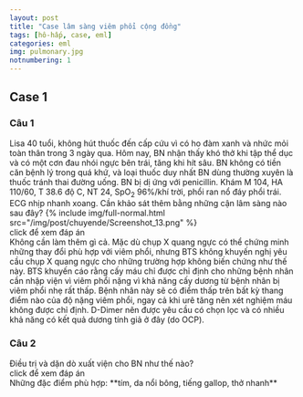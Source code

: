 ```yaml
---
layout: post
title: "Case lâm sàng viêm phổi cộng đồng"
tags: [hô-hấp, case, eml]
categories: eml
img: pulmonary.jpg
notnumbering: 1
---
```


## Case 1

### Câu 1
<div class="alert alert-warning" role="alert">
  Lisa 40 tuổi, không hút thuốc đến cấp cứu vì có ho đàm xanh và nhức mỏi toàn thân trong 3 ngày qua. Hôm nay, BN nhận thấy khó thở khi tập thể dục và có một cơn đau nhói ngực bên trái, tăng khi hít sâu. BN không có tiền căn bệnh lý trong quá khứ, và loại thuốc duy nhất BN dùng thường xuyên là thuốc tránh thai đường uống. BN bị dị ứng với penicillin. Khám M 104, HA 110/60, T 38.6 độ C, NT 24, SpO<sub>2</sub> 96%/khí trời, phổi ran nổ đáy phổi trái. ECG nhịp nhanh xoang. Cần khảo sát thêm bằng những cận lâm sàng nào sau đây? 
  {% include img/full-normal.html src="/img/post/chuyende/Screenshot_13.png" %}
</div>

<div class="tomTat">
<div id="btTomTat" class="collapsed" data-toggle="collapse" href="#ndTomTat">
click để xem đáp án
</div>
<div id="ndTomTat" markdown="1" class="collapse multi-collapse ndTomTat">
Không cần làm thêm gì cả. Mặc dù chụp X quang ngực có thể chứng minh những thay đổi phù hợp với viêm phổi, nhưng BTS không khuyến nghị yêu cầu chụp X quang ngực cho những trường hợp không biến chứng như thế này. BTS khuyến cáo rằng cấy máu chỉ được chỉ định cho những bệnh nhân cần nhập viện vì viêm phổi nặng vì khả năng cấy dương từ bệnh nhân bị viêm phổi nhẹ rất thấp. Bệnh nhân này sẽ có điểm thấp trên bất kỳ thang điểm nào của độ nặng viêm phổi, ngay cả khi urê tăng nên xét nghiệm máu không được chỉ định. D-Dimer nên được yêu cầu có chọn lọc và có nhiều khả năng có kết quả dương tính giả ở đây (do OCP).
</div>
</div>

### Câu 2
<div class="alert alert-warning" role="alert">
  Điều trị và dặn dò xuất viện cho BN như thế nào?
</div>

<div class="tomTat">
<div id="btTomTat" class="collapsed" data-toggle="collapse" href="#ndTomTat2">
click để xem đáp án
</div>
<div id="ndTomTat2" markdown="1" class="collapse multi-collapse ndTomTat2">
Những đặc điểm phù hợp: **tím, da nổi bông, tiếng gallop, thở nhanh**
</div>
</div>
